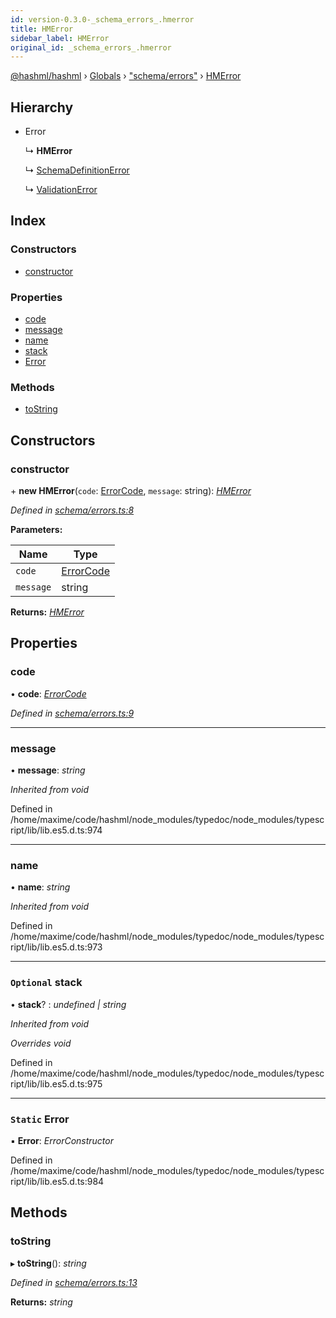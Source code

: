 ```yaml
---
id: version-0.3.0-_schema_errors_.hmerror
title: HMError
sidebar_label: HMError
original_id: _schema_errors_.hmerror
---
```


[@hashml/hashml](../index.md) › [Globals](../globals.md) › ["schema/errors"](../modules/_schema_errors_.md) › [HMError](_schema_errors_.hmerror.md)

## Hierarchy

* Error

  ↳ **HMError**

  ↳ [SchemaDefinitionError](_schema_errors_.schemadefinitionerror.md)

  ↳ [ValidationError](_schema_errors_.validationerror.md)

## Index

### Constructors

* [constructor](_schema_errors_.hmerror.md#constructor)

### Properties

* [code](_schema_errors_.hmerror.md#code)
* [message](_schema_errors_.hmerror.md#message)
* [name](_schema_errors_.hmerror.md#name)
* [stack](_schema_errors_.hmerror.md#optional-stack)
* [Error](_schema_errors_.hmerror.md#static-error)

### Methods

* [toString](_schema_errors_.hmerror.md#tostring)

## Constructors

###  constructor

\+ **new HMError**(`code`: [ErrorCode](../enums/_schema_errors_.errorcode.md), `message`: string): *[HMError](_schema_errors_.hmerror.md)*

*Defined in [schema/errors.ts:8](https://github.com/hashml/hashml/blob/6983021/src/schema/errors.ts#L8)*

**Parameters:**

Name | Type |
------ | ------ |
`code` | [ErrorCode](../enums/_schema_errors_.errorcode.md) |
`message` | string |

**Returns:** *[HMError](_schema_errors_.hmerror.md)*

## Properties

###  code

• **code**: *[ErrorCode](../enums/_schema_errors_.errorcode.md)*

*Defined in [schema/errors.ts:9](https://github.com/hashml/hashml/blob/6983021/src/schema/errors.ts#L9)*

___

###  message

• **message**: *string*

*Inherited from void*

Defined in /home/maxime/code/hashml/node_modules/typedoc/node_modules/typescript/lib/lib.es5.d.ts:974

___

###  name

• **name**: *string*

*Inherited from void*

Defined in /home/maxime/code/hashml/node_modules/typedoc/node_modules/typescript/lib/lib.es5.d.ts:973

___

### `Optional` stack

• **stack**? : *undefined | string*

*Inherited from void*

*Overrides void*

Defined in /home/maxime/code/hashml/node_modules/typedoc/node_modules/typescript/lib/lib.es5.d.ts:975

___

### `Static` Error

▪ **Error**: *ErrorConstructor*

Defined in /home/maxime/code/hashml/node_modules/typedoc/node_modules/typescript/lib/lib.es5.d.ts:984

## Methods

###  toString

▸ **toString**(): *string*

*Defined in [schema/errors.ts:13](https://github.com/hashml/hashml/blob/6983021/src/schema/errors.ts#L13)*

**Returns:** *string*
